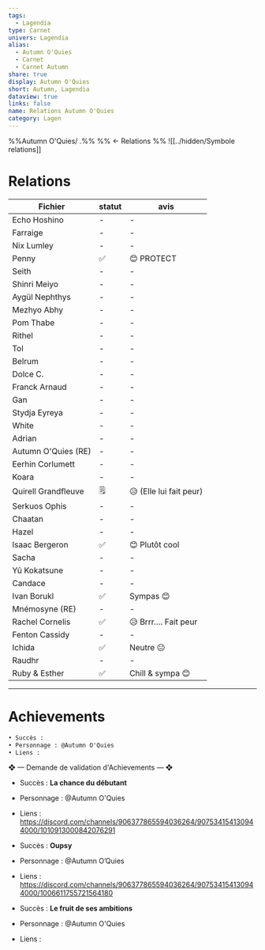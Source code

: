 ```yaml
---
tags:
  - Lagendia
type: Carnet
univers: Lagendia
alias:
  - Autumn O'Quies
  - Carnet
  - Carnet Autumn
share: true
display: Autumn O'Quies
short: Autumn, Lagendia
dataview: true
links: false
name: Relations Autumn O'Quies
category: Lagen
---
```



%%Autumn O'Quies/ .%%
%% ← Relations %%
![[../hidden/Symbole relations]]
# Relations
| Fichier                                                                                            | statut | avis                    |
| -------------------------------------------------------------------------------------------------- | ------ | ----------------------- |
| Echo Hoshino             | \-     | \-                      |
| Farraige                     | \-     | \-                      |
| Nix Lumley                 | \-     | \-                      |
| Penny                           | ✅      | 😊 PROTECT              |
| Seith                           | \-     | \-                      |
| Shinri Meiyo             | \-     | \-                      |
| Aygül Nephthys         | \-     | \-                      |
| Mezhyo Abhy               | \-     | \-                      |
| Pom Thabe                   | \-     | \-                      |
| Rithel                         | \-     | \-                      |
| Tol                               | \-     | \-                      |
| Belrum                          | \-     | \-                      |
| Dolce C.                      | \-     | \-                      |
| Franck Arnaud            | \-     | \-                      |
| Gan                                | \-     | \-                      |
| Stydja Eyreya            | \-     | \-                      |
| White                            | \-     | \-                      |
| Adrian                           | \-     | \-                      |
| Autumn O'Quies (RE) | \-     | \-                      |
| Eerhin Corlumett       | \-     | \-                      |
| Koara                             | \-     | \-                      |
| Quirell Grandfleuve | 🗒️    | 😥 (Elle lui fait peur) |
| Serkuos Ophis             | \-     | \-                      |
| Chaatan                        | \-     | \-                      |
| Hazel                            | \-     | \-                      |
| Isaac Bergeron          | ✅      | 😊 Plutôt cool          |
| Sacha                            | \-     | \-                      |
| Yû Kokatsune              | \-     | \-                      |
| Candace                             | \-     | \-                      |
| Ivan Borukl                     | ✅      | Sympas 😊               |
| Mnémosyne (RE)               | \-     | \-                      |
| Rachel Cornelis             | ✅      | 😥 Brrr…. Fait peur     |
| Fenton Cassidy              | \-     | \-                      |
| Ichida                              | ✅      | Neutre 😐               |
| Raudhr                              | \-     | \-                      |
| Ruby & Esther                | ✅      | Chill & sympa  😊       |




---
# Achievements
```md
• Succès :
• Personnage : @Autumn O'Quies
• Liens : 
```

❖ — Demande de validation d'Achievements — ❖
- Succès : **La chance du débutant**
- Personnage : @Autumn O'Quies
- Liens : https://discord.com/channels/906377865594036264/907534154130944000/1010913000842076291

- Succès : **Oupsy**
- Personnage : @Autumn O’Quies
- Liens : https://discord.com/channels/906377865594036264/907534154130944000/1006611755721564180

- Succès : **Le fruit de ses ambitions**
- Personnage : @Autumn O'Quies
- Liens :